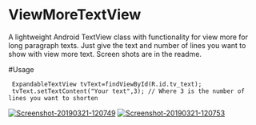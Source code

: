 # ViewMoreTextView
A lightweight Android TextView class with functionality for view more for long paragraph texts. Just give the text and number of lines you want to show with view more text. Screen shots are in the readme. 

#Usage

```
 ExpandableTextView tvText=findViewById(R.id.tv_text);
 tvText.setTextContent("Your text",3); // Where 3 is the number of lines you want to shorten
```

<a href="https://ibb.co/g3xF6rg"><img src="https://i.ibb.co/g3xF6rg/Screenshot-20190321-120749.jpg" alt="Screenshot-20190321-120749" border="0"></a> <a href="https://ibb.co/4wLyVgn"><img src="https://i.ibb.co/4wLyVgn/Screenshot-20190321-120753.jpg" alt="Screenshot-20190321-120753" border="0"></a>
